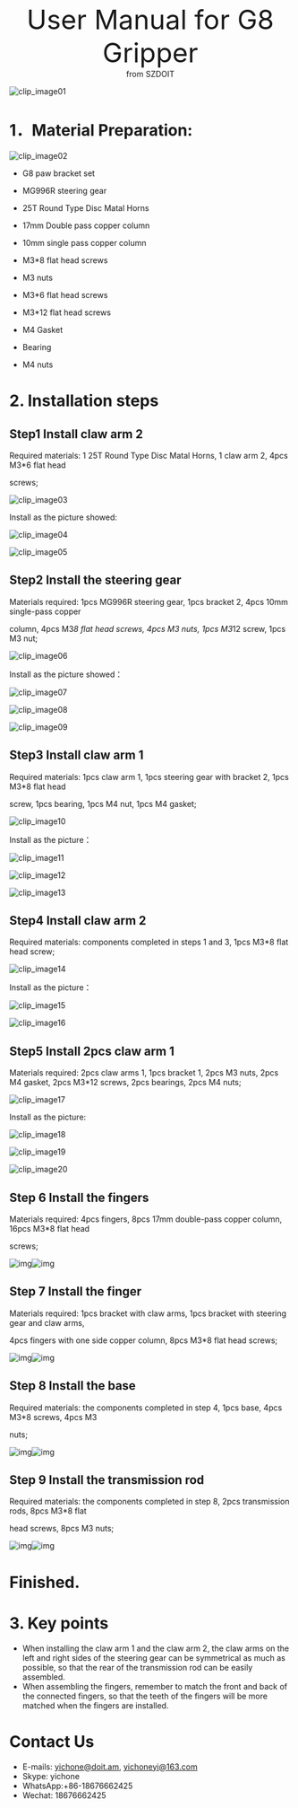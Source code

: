 <center> <font size=10> User Manual for G8 Gripper </font></center>

<center> from SZDOIT </center>

![clip_image01](https://github.com/SmartArduino/document/raw/master/docs/Robot/FrameChassis/g8/clip_image01.jpg)

# 1．Material Preparation:

  ![clip_image02](https://github.com/SmartArduino/document/raw/master/docs/Robot/FrameChassis/g8/clip_image02.jpg)

- G8 paw bracket set 

- MG996R steering gear 

- 25T Round Type Disc Matal Horns 

- 17mm Double pass copper column 

- 10mm single pass copper column 

- M3*8 flat head screws 

- M3 nuts 

- M3*6 flat head screws 

- M3*12 flat head screws 

- M4 Gasket 

- Bearing 

- M4 nuts 



# 2. Installation steps



## Step1  Install claw arm 2

Required materials: 1 25T Round Type Disc Matal Horns, 1 claw arm 2, 4pcs M3*6 flat head 

screws; 

![clip_image03](https://github.com/SmartArduino/document/raw/master/docs/Robot/FrameChassis/g8/clip_image03.jpg)

Install as the picture showed:

![clip_image04](https://github.com/SmartArduino/document/raw/master/docs/Robot/FrameChassis/g8/clip_image04.jpg)

![clip_image05](https://github.com/SmartArduino/document/raw/master/docs/Robot/FrameChassis/g8/clip_image05.jpg)

##  Step2 Install the steering gear

 Materials required: 1pcs MG996R steering gear, 1pcs bracket 2, 4pcs 10mm single-pass copper 

column, 4pcs M3*8 flat head screws, 4pcs M3 nuts, 1pcs M3*12 screw, 1pcs M3 nut; 

 ![clip_image06](https://github.com/SmartArduino/document/raw/master/docs/Robot/FrameChassis/g8/clip_image06.jpg)

Install as the picture showed：

![clip_image07](https://github.com/SmartArduino/document/raw/master/docs/Robot/FrameChassis/g8/clip_image07.jpg)

![clip_image08](https://github.com/SmartArduino/document/raw/master/docs/Robot/FrameChassis/g8/clip_image08.jpg)

![clip_image09](https://github.com/SmartArduino/document/raw/master/docs/Robot/FrameChassis/g8/clip_image09.jpg)



## Step3 Install claw arm 1

Required materials: 1pcs claw arm 1, 1pcs steering gear with bracket 2, 1pcs M3*8 flat head 

screw, 1pcs bearing, 1pcs M4 nut, 1pcs M4 gasket; 

![clip_image10](https://github.com/SmartArduino/document/raw/master/docs/Robot/FrameChassis/g8/clip_image10.jpg)

Install as the picture：

![clip_image11](https://github.com/SmartArduino/document/raw/master/docs/Robot/FrameChassis/g8/clip_image11.jpg)

![clip_image12](https://github.com/SmartArduino/document/raw/master/docs/Robot/FrameChassis/g8/clip_image12.jpg)

![clip_image13](https://github.com/SmartArduino/document/raw/master/docs/Robot/FrameChassis/g8/clip_image13.jpg)

## Step4 Install claw arm 2

Required materials: components completed in steps 1 and 3, 1pcs M3*8 flat head screw;

 ![clip_image14](https://github.com/SmartArduino/document/raw/master/docs/Robot/FrameChassis/g8/clip_image14.jpg)

Install as the picture：

![clip_image15](https://github.com/SmartArduino/document/raw/master/docs/Robot/FrameChassis/g8/clip_image15.jpg)

![clip_image16](https://github.com/SmartArduino/document/raw/master/docs/Robot/FrameChassis/g8/clip_image16.jpg)

## Step5 Install 2pcs claw arm 1 

 

Materials required: 2pcs claw arms 1, 1pcs bracket 1, 2pcs M3 nuts, 2pcs M4 gasket, 2pcs M3*12 screws, 2pcs bearings, 2pcs M4 nuts;

![clip_image17](https://github.com/SmartArduino/document/raw/master/docs/Robot/FrameChassis/g8/clip_image17.jpg)

Install as the picture:

![clip_image18](https://github.com/SmartArduino/document/raw/master/docs/Robot/FrameChassis/g8/clip_image18.jpg)

![clip_image19](https://github.com/SmartArduino/document/raw/master/docs/Robot/FrameChassis/g8/clip_image19.jpg)

![clip_image20](https://github.com/SmartArduino/document/raw/master/docs/Robot/FrameChassis/g8/clip_image20.jpg)

## Step 6 Install the fingers 

Materials required: 4pcs fingers, 8pcs 17mm double-pass copper column, 16pcs M3*8 flat head 

screws; 

![img](https://github.com/SmartArduino/document/raw/master/docs/Robot/FrameChassis/g8/../g6/clip_image177.jpg)![img](https://github.com/SmartArduino/document/raw/master/docs/Robot/FrameChassis/g8/../g6/clip_image179.jpg)

 

## Step 7 Install the finger 

Materials required: 1pcs bracket with claw arms, 1pcs bracket with steering gear and claw arms, 

4pcs fingers with   one side   copper column, 8pcs M3*8 flat head screws;

 ![img](https://github.com/SmartArduino/document/raw/master/docs/Robot/FrameChassis/g8/../g6/clip_image192.jpg)![img](https://github.com/SmartArduino/document/raw/master/docs/Robot/FrameChassis/g8/../g6/clip_image194.jpg)

 

## Step 8 Install the base

Required materials: the components completed in step 4, 1pcs base, 4pcs M3*8 screws, 4pcs M3 

nuts;

 ![img](https://github.com/SmartArduino/document/raw/master/docs/Robot/FrameChassis/g8/../g6/clip_image209.jpg)![img](https://github.com/SmartArduino/document/raw/master/docs/Robot/FrameChassis/g8/../g6/clip_image211.jpg)

 

## Step 9 Install the transmission rod 

Required materials: the components completed in step 8, 2pcs transmission rods, 8pcs M3*8 flat 

head screws, 8pcs M3 nuts;

![img](https://github.com/SmartArduino/document/raw/master/docs/Robot/FrameChassis/g8/../g6/clip_image225-1595211420570.jpg)![img](https://github.com/SmartArduino/document/raw/master/docs/Robot/FrameChassis/g8/../g6/clip_image227.jpg)

 

# Finished. 



# 3. Key points 

 

- When installing the claw arm 1 and the claw arm 2, the claw arms on the left and right sides of the steering gear can be symmetrical as much as possible, so that the rear of the transmission rod can be easily assembled.
- When assembling the fingers, remember  to match the front and back of the connected fingers, so that the teeth of the fingers will  be more matched when the fingers are installed.

# Contact Us

- E-mails: [yichone@doit.am](mailto:yichone@doit.am), [yichoneyi@163.com](mailto:yichoneyi@163.com)
- Skype: yichone
- WhatsApp:+86-18676662425
- Wechat: 18676662425